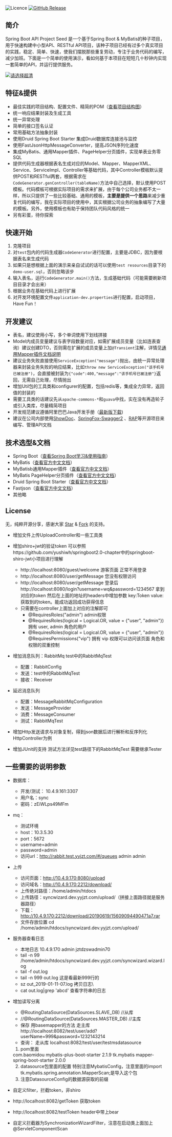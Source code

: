 ![Licence](https://img.shields.io/badge/licence-none-green.svg)
[![GitHub Release](https://img.shields.io/github/release/lihengming/spring-boot-api-project-seed.svg)](https://github.com/lihengming/spring-boot-api-project-seed/releases)
## 简介
Spring Boot API Project Seed 是一个基于Spring Boot & MyBatis的种子项目，用于快速构建中小型API、RESTful API项目，该种子项目已经有过多个真实项目的实践，稳定、简单、快速，使我们摆脱那些重复劳动，专注于业务代码的编写，减少加班。下面是一个简单的使用演示，看如何基于本项目在短短几十秒钟内实现一套简单的API，并运行提供服务。

[![请选择超清](https://raw.githubusercontent.com/lihengming/java-codes/master/shared-resources/github-images/project-example-youku.png)](http://v.youku.com/v_show/id_XMjg1NjYwNDgxNg==.html?spm=a2h3j.8428770.3416059.1)
## 特征&提供
- 最佳实践的项目结构、配置文件、精简的POM（[查看项目结构图](https://github.com/lihengming/java-codes/blob/master/shared-resources/github-images/project-struct.png)）
- 统一响应结果封装及生成工具
- 统一异常处理
- 简单的接口签名认证
- 常用基础方法抽象封装
- 使用Druid Spring Boot Starter 集成Druid数据库连接池与监控
- 使用FastJsonHttpMessageConverter，提高JSON序列化速度
- 集成MyBatis、通用Mapper插件、PageHelper分页插件，实现单表业务零SQL
- 提供代码生成器根据表名生成对应的Model、Mapper、MapperXML、Service、ServiceImpl、Controller等基础代码，其中Controller模板默认提供POST和RESTful两套，根据需求在```CodeGenerator.genController(tableName)```方法中自己选择，默认使用POST模板。代码模板可根据实际项目的需求来扩展，由于每个公司业务都不太一样，所以只提供了一些比较基础、通用的模板，**主要是提供一个思路**来减少重复代码的编写，我在实际项目的使用中，其实根据公司业务的抽象编写了大量的模板。另外，使用模板也有助于保持团队代码风格的统一
- 另有彩蛋，待你探索
 
## 快速开始
1. 克隆项目
2. 对```test```包内的代码生成器```CodeGenerator```进行配置，主要是JDBC，因为要根据表名来生成代码
3. 如果只是想根据上面的演示来亲自试试的话可以使用```test resources```目录下的```demo-user.sql```，否则忽略该步
3. 输入表名，运行```CodeGenerator.main()```方法，生成基础代码（可能需要刷新项目目录才会出来）
4. 根据业务在基础代码上进行扩展
5. 对开发环境配置文件```application-dev.properties```进行配置，启动项目，Have Fun！
 
## 开发建议
- 表名，建议使用小写，多个单词使用下划线拼接
- Model内成员变量建议与表字段数量对应，如需扩展成员变量（比如连表查询）建议创建DTO，否则需在扩展的成员变量上加```@Transient```注解，详情见[通用Mapper插件文档说明](https://mapperhelper.github.io/docs/2.use/)
- 建议业务失败直接使用```ServiceException("message")```抛出，由统一异常处理器来封装业务失败的响应结果，比如```throw new ServiceException("该手机号已被注册")```，会直接被封装为```{"code":400,"message":"该手机号已被注册"}```返回，无需自己处理，尽情抛出
- 增加Util包的工具类和configurer的配置，包括redis等，集成全力异常，返回值的封装的
- 需要工具类的话建议先从```apache-commons-*```和```guava```中找，实在没有再造轮子或引入类库，尽量精简项目
- 开发规范建议遵循阿里巴巴Java开发手册（[最新版下载](https://github.com/alibaba/p3c))
- 建议在公司内部使用[ShowDoc](https://github.com/star7th/showdoc)、[SpringFox-Swagger2](https://github.com/springfox/springfox) 、[RAP](https://github.com/thx/RAP)等开源项目来编写、管理API文档
 
## 技术选型&文档
- Spring Boot（[查看Spring Boot学习&使用指南](http://www.jianshu.com/p/1a9fd8936bd8)）
- MyBatis（[查看官方中文文档](http://www.mybatis.org/mybatis-3/zh/index.html)）
- MyBatisb通用Mapper插件（[查看官方中文文档](https://mapperhelper.github.io/docs/)）
- MyBatis PageHelper分页插件（[查看官方中文文档](https://pagehelper.github.io/)）
- Druid Spring Boot Starter（[查看官方中文文档](https://github.com/alibaba/druid/tree/master/druid-spring-boot-starter/)）
- Fastjson（[查看官方中文文档](https://github.com/Alibaba/fastjson/wiki/%E9%A6%96%E9%A1%B5)）
- 其他略

## License
无，纯粹开源分享，感谢大家 [Star](https://github.com/lihengming/spring-boot-api-project-seed/stargazers) & [Fork](https://github.com/lihengming/spring-boot-api-project-seed/network/members) 的支持。


- 增加文件上传UploadController和一些工具类


- 增加shiro+jwt的验证token 可以参照https://github.com/yushiwh/springboot2.0-chapter中的springboot-shiro-jwt小项目进行理解
  - http://localhost:8080/guest/welcome   游客页面 正常不用登录
  - http://localhost:8080/user/getMessage 您没有权限访问
  - http://localhost:8080/user/getMessage  登录后 http://localhost:8080/login?username=wq&password=1234567
    拿到对应的token 然后在上面的地址的headers中增加参数 key:Token value:获取到的token。能成功返回成功获得信息
  - 只需要在controller上面加上对应的注解即可  
    - @RequiresRoles("admin") admin权限
    - @RequiresRoles(logical = Logical.OR, value = {"user", "admin"}) 拥有 user, admin 角色的用户
    -  @RequiresRoles(logical = Logical.OR, value = {"user", "admin"})
       @RequiresPermissions("vip")  拥有 vip 权限可以访问该页面  角色和权限的双重控制

- 增加消息队列：RabbitMq   test中的RabbitMqTest
  - 配置：RabbitConfig
  - 发送：test中的RabbitMqTest
  - 接收：Receiver
  
- 延迟消息队列
  - 配置：MessageRabbitMqConfiguration
  - 发送：MessageProvider
  - 消费：MessageConsumer
  - 测试：RabbitMqTest

- 增加Http发送请求与对象复制，得到json数据后进行解析和反序列化  HttpController为例
- 增加JUnit的支持 测试方法详见test路径下的RabbitMqTest 需要继承Tester




## 一些需要的说明参数
- 数据库：
  -  开发/测试： 10.4.9.161:3307
  -  用户名：sync
  -  密码：zEiWLps49MFm
  
- mq：
  - 测试环境
  - host：10.3.5.30
  - port：5672
  - username=admin
  - password=admin
  - 访问url：http://rabbit.test.yyjzt.com/#/queues admin admin
  
  
- 上传
   - 访问页面：http://10.4.9.170:8080/upload
   - 访问域名：http://10.4.9.170:2212/download/
   - 上传绝对路径：/home/admin/htdocs
   - 上传路径：syncwizard.dev.yyjzt.com/upload/（拼接上面路径就是服务器路径）
   - 下载：http://10.4.9.170:2212/download/20190619/15609094490471a7.rar
   - 文件存放位置 cd /home/admin/htdocs/syncwizard.dev.yyjzt.com/upload/
   
-  服务器查看日志
   -  本地日志  10.4.9.170     admin  jztdzswadmin70
   -  tail -n 99 /home/admin/htdocs/syncwizard.dev.yyjzt.com/syncwizard.wizard.log
   -  tail -f out.log
   -  tail -n 999 out.log 这是看最新999行的
   -  sz  out_2019-01-11-07.log   拷贝日志\
   -  cat out.log|grep 'abcd'   查看字符串的日志   

- 增加读写分离 
  -   @RoutingDataSource(DataSources.SLAVE_DB)  //从库
  -  //@RoutingDataSource(DataSources.MASTER_DB) //主库
  -  保存 用basemapper的方法 走主库
     http://localhost:8082/test/user/add?userName=999&password=1232143214
  -  查询： 走从库 localhost:8082/test/user/testmsdatasource
  
  1. pom里面 
   <dependency>
            <groupId>com.baomidou</groupId>
            <artifactId>mybatis-plus-boot-starter</artifactId>
            <version>2.1.9</version>
        </dependency>

   <dependency>
            <groupId>tk.mybatis</groupId>
            <artifactId>mapper-spring-boot-starter</artifactId>
            <version>2.0.0</version>
        </dependency>
  
  2. datasource包里面的配置 特别注意MybatisConfig，注意里面的import
     tk.mybatis.spring.annotation.MapperScan;是导入这个包
  3. 注意DatasourceConfig的数据源获取的前缀
  
  
- 自定义filter，拦截token，非shiro
- http://localhost:8082/getToken 获取token
- http://localhost:8082/testToken header中带上bear 
- 自定义拦截器为SynchronizationWizardFilter，注意在启动类上面加上@ServletComponentScan
